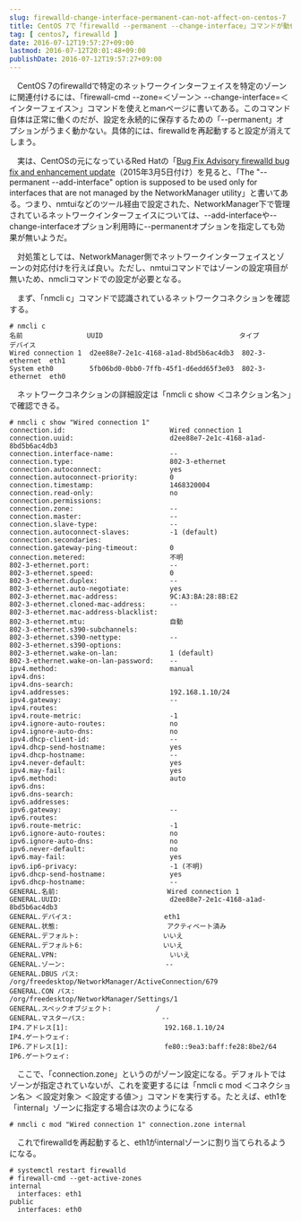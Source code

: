 ```yaml
---
slug: firewalld-change-interface-permanent-can-not-affect-on-centos-7
title: CentOS 7で「firewalld --permanent --change-interface」コマンドが動作しない問題の解決法
tag: [ centos7, firewalld ]
date: 2016-07-12T19:57:27+09:00
lastmod: 2016-07-12T20:01:48+09:00
publishDate: 2016-07-12T19:57:27+09:00
---
```


　CentOS 7のfirewalldで特定のネットワークインターフェイスを特定のゾーンに関連付けるには、「firewall-cmd --zone=＜ゾーン＞ --change-interface=＜インターフェイス＞」コマンドを使えとmanページに書いてある。このコマンド自体は正常に働くのだが、設定を永続的に保存するための「--permanent」オプションがうまく動かない。具体的には、firewalldを再起動すると設定が消えてしまう。

　実は、CentOSの元になっているRed Hatの「[Bug Fix Advisory firewalld bug fix and enhancement update](https://rhn.redhat.com/errata/RHBA-2015-0520.html)（2015年3月5日付け）を見ると、「The "--permanent --add-interface" option is supposed to be used only for interfaces that are not managed by the NetworkManager utility」と書いてある。つまり、nmtuiなどのツール経由で設定された、NetworkManager下で管理されているネットワークインターフェイスについては、--add-interfaceや--change-interfaceオプション利用時に--permanentオプションを指定しても効果が無いようだ。

　対処策としては、NetworkManager側でネットワークインターフェイスとゾーンの対応付けを行えば良い。ただし、nmtuiコマンドではゾーンの設定項目が無いため、nmcliコマンドでの設定が必要となる。

　まず、「nmcli c」コマンドで認識されているネットワークコネクションを確認する。

```
# nmcli c
名前                UUID                                  タイプ          デバイス
Wired connection 1  d2ee88e7-2e1c-4168-a1ad-8bd5b6ac4db3  802-3-ethernet  eth1
System eth0         5fb06bd0-0bb0-7ffb-45f1-d6edd65f3e03  802-3-ethernet  eth0
```

　ネットワークコネクションの詳細設定は「nmcli c show ＜コネクション名＞」で確認できる。

```
# nmcli c show "Wired connection 1"
connection.id:                          Wired connection 1
connection.uuid:                        d2ee88e7-2e1c-4168-a1ad-8bd5b6ac4db3
connection.interface-name:              --
connection.type:                        802-3-ethernet
connection.autoconnect:                 yes
connection.autoconnect-priority:        0
connection.timestamp:                   1468320004
connection.read-only:                   no
connection.permissions:
connection.zone:                        --
connection.master:                      --
connection.slave-type:                  --
connection.autoconnect-slaves:          -1 (default)
connection.secondaries:
connection.gateway-ping-timeout:        0
connection.metered:                     不明
802-3-ethernet.port:                    --
802-3-ethernet.speed:                   0
802-3-ethernet.duplex:                  --
802-3-ethernet.auto-negotiate:          yes
802-3-ethernet.mac-address:             9C:A3:BA:28:8B:E2
802-3-ethernet.cloned-mac-address:      --
802-3-ethernet.mac-address-blacklist:
802-3-ethernet.mtu:                     自動
802-3-ethernet.s390-subchannels:
802-3-ethernet.s390-nettype:            --
802-3-ethernet.s390-options:
802-3-ethernet.wake-on-lan:             1 (default)
802-3-ethernet.wake-on-lan-password:    --
ipv4.method:                            manual
ipv4.dns:
ipv4.dns-search:
ipv4.addresses:                         192.168.1.10/24
ipv4.gateway:                           --
ipv4.routes:
ipv4.route-metric:                      -1
ipv4.ignore-auto-routes:                no
ipv4.ignore-auto-dns:                   no
ipv4.dhcp-client-id:                    --
ipv4.dhcp-send-hostname:                yes
ipv4.dhcp-hostname:                     --
ipv4.never-default:                     yes
ipv4.may-fail:                          yes
ipv6.method:                            auto
ipv6.dns:
ipv6.dns-search:
ipv6.addresses:
ipv6.gateway:                           --
ipv6.routes:
ipv6.route-metric:                      -1
ipv6.ignore-auto-routes:                no
ipv6.ignore-auto-dns:                   no
ipv6.never-default:                     no
ipv6.may-fail:                          yes
ipv6.ip6-privacy:                       -1 (不明)
ipv6.dhcp-send-hostname:                yes
ipv6.dhcp-hostname:                     --
GENERAL.名前:                           Wired connection 1
GENERAL.UUID:                           d2ee88e7-2e1c-4168-a1ad-8bd5b6ac4db3
GENERAL.デバイス:                       eth1
GENERAL.状態:                           アクティベート済み
GENERAL.デフォルト:                     いいえ
GENERAL.デフォルト6:                    いいえ
GENERAL.VPN:                            いいえ
GENERAL.ゾーン:                         --
GENERAL.DBUS パス:                      /org/freedesktop/NetworkManager/ActiveConnection/679
GENERAL.CON パス:                       /org/freedesktop/NetworkManager/Settings/1
GENERAL.スペックオブジェクト:           /
GENERAL.マスターパス:                   --
IP4.アドレス[1]:                        192.168.1.10/24
IP4.ゲートウェイ:
IP6.アドレス[1]:                        fe80::9ea3:baff:fe28:8be2/64
IP6.ゲートウェイ:
```

　ここで、「connection.zone」というのがゾーン設定になる。デフォルトではゾーンが指定されていないが、これを変更するには「nmcli c mod ＜コネクション名＞ ＜設定対象＞ ＜設定する値＞」コマンドを実行する。たとえば、eth1を「internal」ゾーンに指定する場合は次のようになる

```
# nmcli c mod "Wired connection 1" connection.zone internal
```

　これでfirewalldを再起動すると、eth1がinternalゾーンに割り当てられるようになる。

```
# systemctl restart firewalld
# firewall-cmd --get-active-zones
internal
  interfaces: eth1
public
  interfaces: eth0
```

